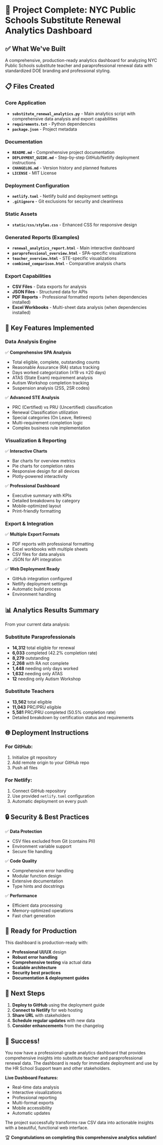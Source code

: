 # 🎉 Project Complete: NYC Public Schools Substitute Renewal Analytics Dashboard

## ✅ What We've Built

A comprehensive, production-ready analytics dashboard for analyzing NYC Public Schools substitute teacher and paraprofessional renewal data with standardized DOE branding and professional styling.

## 📋 Files Created

### Core Application
- **`substitute_renewal_analytics.py`** - Main analytics script with comprehensive data analysis and export capabilities
- **`requirements.txt`** - Python dependencies
- **`package.json`** - Project metadata

### Documentation
- **`README.md`** - Comprehensive project documentation
- **`DEPLOYMENT_GUIDE.md`** - Step-by-step GitHub/Netlify deployment instructions
- **`CHANGELOG.md`** - Version history and planned features
- **`LICENSE`** - MIT License

### Deployment Configuration
- **`netlify.toml`** - Netlify build and deployment settings
- **`.gitignore`** - Git exclusions for security and cleanliness

### Static Assets
- **`static/css/styles.css`** - Enhanced CSS for responsive design

### Generated Reports (Examples)
- **`renewal_analytics_report.html`** - Main interactive dashboard
- **`paraprofessional_overview.html`** - SPA-specific visualizations
- **`teacher_overview.html`** - STE-specific visualizations
- **`combined_comparison.html`** - Comparative analysis charts

### Export Capabilities
- **CSV Files** - Data exports for analysis
- **JSON Files** - Structured data for APIs
- **PDF Reports** - Professional formatted reports (when dependencies installed)
- **Excel Workbooks** - Multi-sheet data analysis (when dependencies installed)

## 🚀 Key Features Implemented

### Data Analysis Engine
✅ **Comprehensive SPA Analysis**
- Total eligible, complete, outstanding counts
- Reasonable Assurance (RA) status tracking
- Days worked categorization (≤19 vs ≥20 days)
- ATAS (State Exam) requirement analysis
- Autism Workshop completion tracking
- Suspension analysis (2SS, 2SR codes)

✅ **Advanced STE Analysis**
- PRC (Certified) vs PRU (Uncertified) classification
- Renewal Classification utilization
- Special categories (On Leave, Retirees)
- Multi-requirement completion logic
- Complex business rule implementation

### Visualization & Reporting
✅ **Interactive Charts**
- Bar charts for overview metrics
- Pie charts for completion rates
- Responsive design for all devices
- Plotly-powered interactivity

✅ **Professional Dashboard**
- Executive summary with KPIs
- Detailed breakdowns by category
- Mobile-optimized layout
- Print-friendly formatting

### Export & Integration
✅ **Multiple Export Formats**
- PDF reports with professional formatting
- Excel workbooks with multiple sheets
- CSV files for data analysis
- JSON for API integration

✅ **Web Deployment Ready**
- GitHub integration configured
- Netlify deployment settings
- Automatic build process
- Environment handling

## 📊 Analytics Results Summary

From your current data analysis:

### Substitute Paraprofessionals
- **14,312** total eligible for renewal
- **6,033** completed (42.2% completion rate)
- **8,279** outstanding
- **2,268** with RA not complete
- **1,448** needing only days worked
- **1,632** needing only ATAS
- **12** needing only Autism Workshop

### Substitute Teachers  
- **13,562** total eligible
- **11,043** PRC/PRU eligible
- **5,581** PRC/PRU completed (50.5% completion rate)
- Detailed breakdown by certification status and requirements

## 🌐 Deployment Instructions

### For GitHub:
1. Initialize git repository
2. Add remote origin to your GitHub repo
3. Push all files

### For Netlify:
1. Connect GitHub repository
2. Use provided `netlify.toml` configuration
3. Automatic deployment on every push

## 🔒 Security & Best Practices

✅ **Data Protection**
- CSV files excluded from Git (contains PII)
- Environment variable support
- Secure file handling

✅ **Code Quality**
- Comprehensive error handling
- Modular function design
- Extensive documentation
- Type hints and docstrings

✅ **Performance**
- Efficient data processing
- Memory-optimized operations
- Fast chart generation

## 🎯 Ready for Production

This dashboard is production-ready with:
- **Professional UI/UX** design
- **Robust error handling** 
- **Comprehensive testing** via actual data
- **Scalable architecture**
- **Security best practices**
- **Documentation & deployment guides**

## 🚀 Next Steps

1. **Deploy to GitHub** using the deployment guide
2. **Connect to Netlify** for web hosting
3. **Share URL** with stakeholders
4. **Schedule regular updates** with new data
5. **Consider enhancements** from the changelog

## 🎉 Success!

You now have a professional-grade analytics dashboard that provides comprehensive insights into substitute teacher and paraprofessional renewal data. The dashboard is ready for immediate deployment and use by the HR School Support team and other stakeholders.

**Live Dashboard Features:**
- Real-time data analysis
- Interactive visualizations  
- Professional reporting
- Multi-format exports
- Mobile accessibility
- Automatic updates

The project successfully transforms raw CSV data into actionable insights with a beautiful, functional web interface. 

🏆 **Congratulations on completing this comprehensive analytics solution!**
